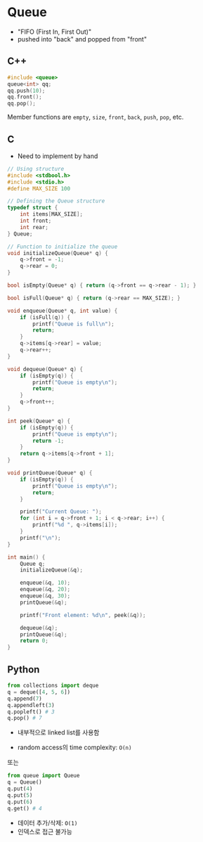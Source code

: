 # Queue
- "FIFO (First In, First Out)"
- pushed into "back" and popped from "front"

## C++

``` C++
#include <queue>
queue<int> qq;
qq.push(10);
qq.front();
qq.pop();
```

Member functions are `empty`, `size`, `front`, `back`, `push`, `pop`, etc.

## C
- Need to implement by hand

``` C
// Using structure
#include <stdbool.h>
#include <stdio.h>
#define MAX_SIZE 100

// Defining the Queue structure
typedef struct {
    int items[MAX_SIZE];
    int front;
    int rear;
} Queue;

// Function to initialize the queue
void initializeQueue(Queue* q) {
    q->front = -1;
    q->rear = 0;
}

bool isEmpty(Queue* q) { return (q->front == q->rear - 1); }

bool isFull(Queue* q) { return (q->rear == MAX_SIZE); }

void enqueue(Queue* q, int value) {
    if (isFull(q)) {
        printf("Queue is full\n");
        return;
    }
    q->items[q->rear] = value;
    q->rear++;
}

void dequeue(Queue* q) {
    if (isEmpty(q)) {
        printf("Queue is empty\n");
        return;
    }
    q->front++;
}

int peek(Queue* q) {
    if (isEmpty(q)) {
        printf("Queue is empty\n");
        return -1;
    }
    return q->items[q->front + 1];
}

void printQueue(Queue* q) {
    if (isEmpty(q)) {
        printf("Queue is empty\n");
        return;
    }

    printf("Current Queue: ");
    for (int i = q->front + 1; i < q->rear; i++) {
        printf("%d ", q->items[i]);
    }
    printf("\n");
}

int main() {
    Queue q;
    initializeQueue(&q);

    enqueue(&q, 10);
    enqueue(&q, 20);
    enqueue(&q, 30);
    printQueue(&q);

    printf("Front element: %d\n", peek(&q));

    dequeue(&q);
    printQueue(&q);
    return 0;
}
```

## Python

``` Python
from collections import deque
q = deque([4, 5, 6])
q.append(7)
q.appendleft(3)
q.popleft() # 3
q.pop() # 7
```
- 내부적으로 linked list를 사용함
+ random access의 time complexity: `O(n)`

또는

``` Python
from queue import Queue
q = Queue()
q.put(4)
q.put(5)
q.put(6)
q.get() # 4
```
- 데이터 추가/삭제: `O(1)`
- 인덱스로 접근 불가능